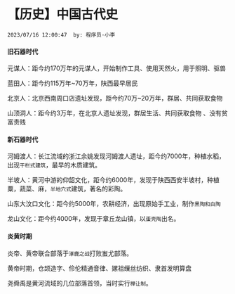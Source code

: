# 【历史】中国古代史

`2023/07/16 12:00:47  by: 程序员·小李`

#### 旧石器时代

元谋人：距今约170万年的元谋人，开始制作工具、使用天然火，用于照明、驱兽

蓝田人：距今约115万年~70万年，陕西最早居民

北京人：北京西南周口店遗址发现，距今约70万~20万年，群居、共同获取食物

山顶洞人：距今约3万年，在北京人遗址发现，群居生活、共同获取食物
、没有贫富贵贱


#### 新石器时代

河姆渡人：长江流域的浙江余姚发现河姆渡人遗址，距今约7000年，种植水稻，出现`干栏式建筑`，最早的木质建筑。

半坡人：黄河中游的仰韶文化，距今约6000年，发现于陕西西安半坡村，种植粟，蔬菜、麻，`半地穴式`建筑，著名的彩陶。

山东大汶口文化：距今约5000年，农耕经济，出现原始手工业，制作`黑陶和白陶`

龙山文化：距今约4000年，发现于章丘龙山镇，以`蛋壳陶`出名。


#### 炎黄时期

炎帝、黄帝联合部落于`涿鹿之战`打败蚩尤部落。

黄帝时期，仓颉造字、伶伦精通音律、嫘祖缫丝纺织、隶首发明算盘

尧舜禹是黄河流域的几位部落首领，当时实行`禅让制`。